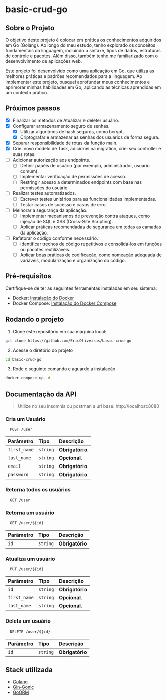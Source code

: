 # basic-crud-go

## Sobre o Projeto

O objetivo deste projeto é colocar em prática os conhecimentos adquiridos em Go (Golang). Ao longo do meu estudo, tenho explorado os conceitos fundamentais da linguagem, incluindo a sintaxe, tipos de dados, estruturas de controle e pacotes. Além disso, também tenho me familiarizado com o desenvolvimento de aplicações web.

Este projeto foi desenvolvido como uma aplicação em Go, que utiliza as melhores práticas e padrões recomendados para a linguagem. Ao implementar este projeto, busquei aprofundar meus conhecimentos e aprimorar minhas habilidades em Go, aplicando as técnicas aprendidas em um contexto prático.

## Próximos passos

- [x] Finalizar os métodos de Atualizar e deleter usuário.
- [x] Configurar armazenamento seguro de senhas.
  - [x] Utilizar algoritmos de hash seguros, como bcrypt.
  - [x] Criptografar e armazenar as senhas dos usuários de forma segura.
- [x] Separar responsibilidade de rotas da função main.
- [x] Criei novo modelo de Task, adicionei na migration, criei seu controller e suas rotas.
- [ ] Adicionar autorização aos endpoints.
  - [ ] Definir papéis de usuário (por exemplo, administrador, usuário comum).
  - [ ] Implementar verificação de permissões de acesso.
  - [ ] Restringir acesso a determinados endpoints com base nas permissões do usuário.
- [ ] Realizar testes automatizados.
  - [ ] Escrever testes unitários para as funcionalidades implementadas.
  - [ ] Testar casos de sucesso e casos de erro.
- [ ] Melhorar a segurança da aplicação.
  - [ ] Implementar mecanismos de prevenção contra ataques, como injeção de SQL e XSS (Cross-Site Scripting).
  - [ ] Aplicar práticas recomendadas de segurança em todas as camadas da aplicação.
- [ ] Refatorar o código conforme necessário.
  - [ ] Identificar trechos de código repetitivos e consolidá-los em funções ou pacotes reutilizáveis.
  - [ ] Aplicar boas práticas de codificação, como nomeação adequada de variáveis, modularização e organização do código.

## Pré-requisitos

Certifique-se de ter as seguintes ferramentas instaladas em seu sistema:

- Docker: [Instalação do Docker](https://docs.docker.com/get-docker/)
- Docker Compose: [Instalação do Docker Compose ](https://docs.docker.com/compose/)

## Rodando o projeto

1. Clone este repositório em sua máquina local:

```bash
git clone https://github.com/EricOliveiras/basic-crud-go
```

2. Acesse o diretório do projeto

```bash
cd basic-crud-go
```

3. Rode o seguinte comando e aguarde a instalação

```bash
docker-compose up -d
```

## Documentação da API

> Utilize no seu insomnia ou postman a url base: http://localhost:8080

### Cria um Usuário

```http
  POST /user
```

| Parâmetro    | Tipo     | Descrição        |
| :----------- | :------- | :--------------- |
| `first_name` | `string` | **Obrigatório**. |
| `last_name`  | `string` | **Opcional**.    |
| `email`      | `string` | **Obrigatório**. |
| `password`   | `string` | **Obrigatório**. |

### Retorna todos os usuários

```http
  GET /user
```

### Retorna um usuário

```http
  GET /user/${id}
```

| Parâmetro | Tipo     | Descrição       |
| :-------- | :------- | :-------------- |
| `id`      | `string` | **Obrigatório** |

### Atualiza um usuário

```http
  PUT /user/${id}
```

| Parâmetro    | Tipo     | Descrição       |
| :----------- | :------- | :-------------- |
| `id`         | `string` | **Obrigatório** |
| `first_name` | `string` | **Opcional**.   |
| `last_name`  | `string` | **Opcional**.   |

### Deleta um usuário

```http
  DELETE /user/${id}
```

| Parâmetro | Tipo     | Descrição       |
| :-------- | :------- | :-------------- |
| `id`      | `string` | **Obrigatório** |

## Stack utilizada

- [Golang](https://go.dev/)
- [Gin-Gonic](https://gin-gonic.com/)
- [GoORM](https://gorm.io/)
